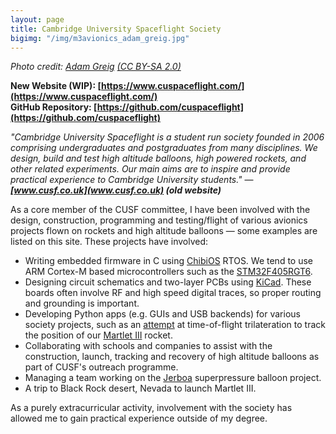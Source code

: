```yaml
---
layout: page
title: Cambridge University Spaceflight Society
bigimg: "/img/m3avionics_adam_greig.jpg"
---
```

*Photo credit: [Adam Greig](https://www.flickr.com/photos/randomskk/albums/72157668754848453) [(CC BY-SA 2.0)](https://creativecommons.org/licenses/by-sa/2.0/)*

**New Website (WIP): [https://www.cuspaceflight.com/](https://www.cuspaceflight.com/)**  
**GitHub Repository: [https://github.com/cuspaceflight](https://github.com/cuspaceflight)**

*\"Cambridge University Spaceflight is a student run society founded in 2006 comprising undergraduates and postgraduates from many disciplines. We design, build and test high altitude balloons, high powered rockets, and other related experiments. Our main aims are to inspire and provide practical experience to Cambridge University students.\"* &mdash; ***[www.cusf.co.uk](www.cusf.co.uk) (old website)***

As a core member of the CUSF committee, I have been involved with the design, construction, programming and testing/flight of various avionics projects flown on rockets and high altitude balloons &mdash; some examples are listed on this site. These projects have involved:
- Writing embedded firmware in C using [ChibiOS](http://www.chibios.org) RTOS. We tend to use ARM Cortex-M based microcontrollers such as the [STM32F405RGT6](https://www.st.com/en/microcontrollers-microprocessors/stm32f405rg.html).
- Designing circuit schematics and two-layer PCBs using [KiCad](http://kicad-pcb.org/). These boards often involve RF and high speed digital traces, so proper routing and grounding is important.
- Developing Python apps (e.g. GUIs and USB backends) for various society projects, such as an [attempt](https://github.com/cuspaceflight/m3-avionics/tree/master/TOAD) at time-of-flight trilateration to track the position of our [Martlet III](cusf_martlet3) rocket.
- Collaborating with schools and companies to assist with the construction, launch, tracking and recovery of high altitude balloons as part of CUSF's outreach programme.
- Managing a team working on the [Jerboa](cusf_jerboa) superpressure balloon project.
- A trip to Black Rock desert, Nevada to launch Martlet III.

As a purely extracurricular activity, involvement with the society has allowed me to gain practical experience outside of my degree.